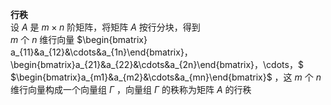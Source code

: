 **行秩**    
设 $A$ 是 $m\times n$ 阶矩阵，将矩阵 $A$ 按行分块，得到    
 $m$ 个 $n$ 维行向量 $\begin{bmatrix}    
a_{11}&a_{12}&\cdots&a_{1n}\end{bmatrix}，\begin{bmatrix}a_{21}&a_{22}&\cdots&a_{2n}\end{bmatrix}，\cdots，$     
 $\begin{bmatrix}a_{m1}&a_{m2}&\cdots&a_{mn}\end{bmatrix}$ ，这 $m$ 个 $n$ 维行向量构成一个向量组 $\Gamma$ ，向量组 $\Gamma$ 的秩称为矩阵 $A$ 的行秩    
